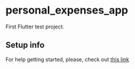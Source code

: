 # personal_expenses_app

First Flutter test project.

## Setup info

For help getting started, please, check out
[this link](https://flutter.dev/docs/get-started/install)